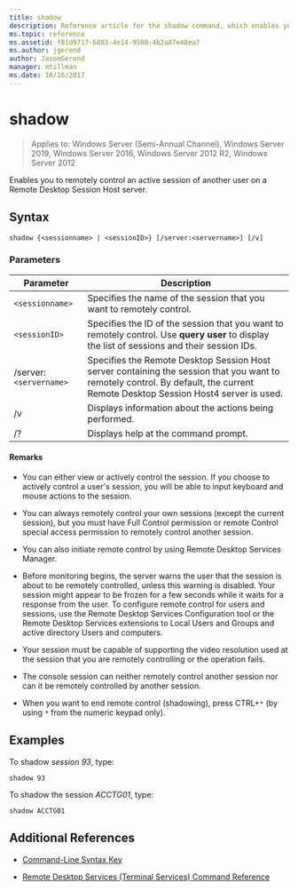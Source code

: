 ```yaml
---
title: shadow
description: Reference article for the shadow command, which enables you to remotely control an active session of another user on a Remote Desktop Session Host server.
ms.topic: reference
ms.assetid: f81d9717-6883-4e14-9508-4b2a87e48ea7
ms.author: jgerend
author: JasonGerend
manager: mtillman
ms.date: 10/16/2017
---
```


# shadow

> Applies to: Windows Server (Semi-Annual Channel), Windows Server 2019, Windows Server 2016, Windows Server 2012 R2, Windows Server 2012

Enables you to remotely control an active session of another user on a Remote Desktop Session Host server.

## Syntax

```
shadow {<sessionname> | <sessionID>} [/server:<servername>] [/v]
```

### Parameters

| Parameter | Description |
|--|--|
| `<sessionname>` | Specifies the name of the session that you want to remotely control. |
| `<sessionID>` | Specifies the ID of the session that you want to remotely control. Use **query user** to display the list of sessions and their session IDs. |
| /server:`<servername>` | Specifies the Remote Desktop Session Host server containing the session that you want to remotely control. By default, the current Remote Desktop Session Host4 server is used. |
| /v | Displays information about the actions being performed. |
| /? | Displays help at the command prompt. |

#### Remarks

- You can either view or actively control the session. If you choose to actively control a user's session, you will be able to input keyboard and mouse actions to the session.

- You can always remotely control your own sessions (except the current session), but you must have Full Control permission or remote Control special access permission to remotely control another session.

- You can also initiate remote control by using Remote Desktop Services Manager.

- Before monitoring begins, the server warns the user that the session is about to be remotely controlled, unless this warning is disabled. Your session might appear to be frozen for a few seconds while it waits for a response from the user. To configure remote control for users and sessions, use the Remote Desktop Services Configuration tool or the Remote Desktop Services extensions to Local Users and Groups and active directory Users and computers.

- Your session must be capable of supporting the video resolution used at the session that you are remotely controlling or the operation fails.

- The console session can neither remotely control another session nor can it be remotely controlled by another session.

- When you want to end remote control (shadowing), press CTRL+`*` (by using `*` from the numeric keypad only).

## Examples

To shadow *session 93*, type:

```
shadow 93
```

To shadow the session *ACCTG01*, type:

```
shadow ACCTG01
```

## Additional References

- [Command-Line Syntax Key](command-line-syntax-key.md)

- [Remote Desktop Services (Terminal Services) Command Reference](remote-desktop-services-terminal-services-command-reference.md)
